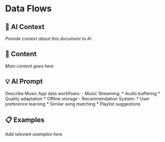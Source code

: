 # Data Flows

## 🤖 AI Context

_Provide context about this document to AI_

## 📝 Content

_Main content goes here_

## 💡 AI Prompt

Describe Music App data workflows:
        - Music Streaming:
          * Audio buffering
          * Quality adaptation
          * Offline storage
        - Recommendation System:
          * User preference learning
          * Similar song matching
          * Playlist suggestions

## 📋 Examples

_Add relevant examples here_

